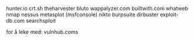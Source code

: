 
hunter.io
crt.sh
theharvester
bluto
wappalyzer.com
builtwith.com
whatweb
nmap
nessus
metasplot (msfconsole)
nikto
burpsuite
dirbuster
exploit-db.com
searchsploit

for å leke med:
vulnhub.coms
<!--stackedit_data:
eyJoaXN0b3J5IjpbLTIwMzI2MzE0MzcsMTg5MjY5NTQzNiwzNz
c3MjY4NTEsLTE1NzE5MjE2MTAsLTQwMzgyNDQyMywtMzQyMDU0
OTIyLDE1OTMzMTIxNzAsLTgwOTU1NzczOCw2NDIyMDE4MDMsMj
g3NjY2Mzk4XX0=
-->
